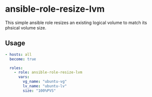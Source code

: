 # ansible-role-resize-lvm

This simple ansible role resizes an existing logical volume to match its phsical volume size.

## Usage

```yaml
- hosts: all
  become: true

  roles:
    - role: ansible-role-resize-lvm
      vars:
        vg_name: "ubuntu-vg"
        lv_name: "ubuntu-lv"
        size: "100%PVS"
```
